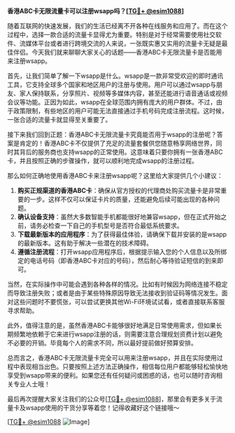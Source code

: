 **香港ABC卡无限流量卡可以注册wsapp吗？[[TG💪+ @esim1088](https://t.me/s/esim1088)]**

随着互联网的快速发展，我们的生活已经离不开各种在线服务和应用了。而在这个过程中，选择一款合适的流量卡显得尤为重要。特别是对于经常需要使用社交软件、流媒体平台或者进行跨境交流的人来说，一张既实惠又实用的流量卡无疑是最佳伴侣。今天我们就来聊聊大家关心的话题——香港ABC卡无限流量卡是否能用来注册wsapp。

首先，让我们简单了解一下wsapp是什么。wsapp是一款非常受欢迎的即时通讯工具，它支持全球多个国家和地区用户的注册与使用。用户可以通过wsapp与朋友、家人保持联系，分享照片、视频等多媒体内容，甚至还能进行语音通话或视频会议等功能。正因为如此，wsapp在全球范围内拥有庞大的用户群体。不过，由于政策限制，有些地区的用户可能无法直接通过手机号码完成注册流程。这时候，一张合适的流量卡就显得至关重要了。

接下来我们回到正题：香港ABC卡无限流量卡究竟能否用于wsapp的注册呢？答案是肯定的！香港ABC卡不仅提供了充足的流量套餐供您随意畅享网络世界，同时其背后的服务商也支持wsapp的正常使用。这意味着只要你拥有一张香港ABC卡，并且按照正确的步骤操作，就可以顺利地完成wsapp的注册过程。

那么如何正确地使用香港ABC卡来注册wsapp呢？这里给大家提供几个小建议：

1. **购买正规渠道的香港ABC卡**：确保从官方授权的代理商处购买流量卡是非常重要的一步。这样不仅可以保证卡片的质量，还能避免后续可能出现的各种问题。
2. **确认设备支持**：虽然大多数智能手机都能很好地兼容wsapp，但在正式开始之前，请务必检查一下自己的手机型号是否符合最低系统要求。
3. **下载最新版本的应用程序**：为了获得最佳体验，请确保下载并安装的是wsapp的最新版本。这有助于解决一些潜在的技术障碍。
4. **遵循注册流程**：打开wsapp应用程序后，根据提示输入您的个人信息以及所绑定的电话号码（即香港ABC卡对应的号码），然后耐心等待验证短信的到来即可。

当然，在实际操作中可能会遇到各种各样的情况。比如有时候因为网络连接不稳定而导致注册失败；或者是由于某些特殊原因导致无法接收到验证码等情况发生。面对这些问题时不要慌张，可以尝试更换其他Wi-Fi环境试试看，或者直接联系客服寻求帮助。

此外，值得注意的是，虽然香港ABC卡能够很好地满足日常使用需求，但如果长期频繁地依赖于它来进行wsapp注册的话，则需要注意合理规划资费计划以避免不必要的开销。毕竟每个人的需求不同，所以最好提前做好预算安排。

总而言之，香港ABC卡无限流量卡完全可以用来注册wsapp，并且在实际使用过程中表现相当出色。只要按照上述方法正确操作，相信每位用户都能够轻松愉快地享受到wsapp带来的便利。如果您还有任何疑问或困惑的话，也可以随时咨询相关专业人士哦！

最后再次提醒大家关注我们的公众号[[TG💪+ @esim1088](https://t.me/s/esim1088)]，那里会有更多关于流量卡及wsapp使用的干货分享等着您！记得收藏好这个链接哦～

[[TG💪+ @esim1088](https://t.me/s/esim1088) ![Image](https://i.postimg.cc/4NQfJmqS/Snipaste-2025-05-13-00-14-12.png)]